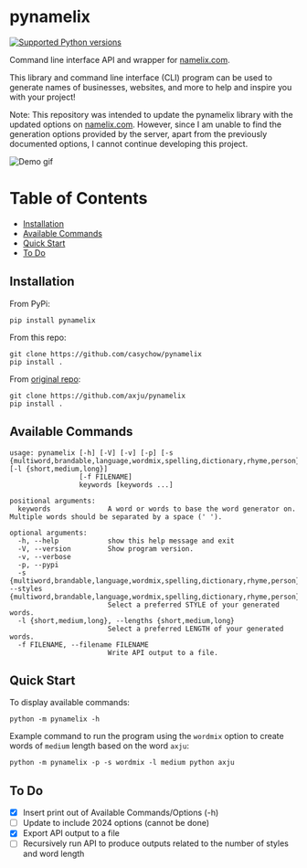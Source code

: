 # pynamelix

[![Supported Python versions](https://img.shields.io/pypi/pyversions/pynamelix)](https://pypi.org/project/pynamelix/)

Command line interface API and wrapper for [namelix.com](https://namelix.com).

This library and command line interface (CLI) program can be used to generate names of businesses, websites, and more to help and inspire you with your project!

Note: This repository was intended to update the pynamelix library with the updated options on [namelix.com](https://namelix.com). However, since I am unable to find the generation options provided by the server, apart from the previously documented options, I cannot continue developing this project.

![Demo gif](https://github.com/casychow/pynamelix/blob/master/ext/demo.gif)

# Table of Contents
- [Installation](#installation)
- [Available Commands](#available-commands)
- [Quick Start](#quick-start)
- [To Do](#to-do)

## Installation
From PyPi:
```
pip install pynamelix
```

From this repo:
```
git clone https://github.com/casychow/pynamelix
pip install .
```

From [original repo](https://github.com/axju/pynamelix):
```
git clone https://github.com/axju/pynamelix
pip install .
```

## Available Commands
```
usage: pynamelix [-h] [-V] [-v] [-p] [-s {multiword,brandable,language,wordmix,spelling,dictionary,rhyme,person}] [-l {short,medium,long}]
                 [-f FILENAME]
                 keywords [keywords ...]

positional arguments:
  keywords              A word or words to base the word generator on. Multiple words should be separated by a space (' ').

optional arguments:
  -h, --help            show this help message and exit
  -V, --version         Show program version.
  -v, --verbose
  -p, --pypi
  -s {multiword,brandable,language,wordmix,spelling,dictionary,rhyme,person}, --styles {multiword,brandable,language,wordmix,spelling,dictionary,rhyme,person}
                        Select a preferred STYLE of your generated words.
  -l {short,medium,long}, --lengths {short,medium,long}
                        Select a preferred LENGTH of your generated words.
  -f FILENAME, --filename FILENAME
                        Write API output to a file.
```


[comment]: <> (New options available in 2024)
[comment]: <> (Name styles: auto, brandable names, evocative, short phrase, compound words, alternate spelling, non-english words, real words)
[comment]: <> (randomness: low, medium, high)
[comment]: <> (optional settings: blacklist words - Words, prefixes or suffixes that should not be generated - separate with commas)


## Quick Start
To display available commands:
```
python -m pynamelix -h
```

Example command to run the program using the `wordmix` option to create words of `medium` length based on the word `axju`:
```
python -m pynamelix -p -s wordmix -l medium python axju
```

## To Do
- [x] Insert print out of Available Commands/Options (-h)
- [ ] Update to include 2024 options (cannot be done)
- [x] Export API output to a file
- [ ] Recursively run API to produce outputs related to the number of styles and word length

[comment]: <> ()
